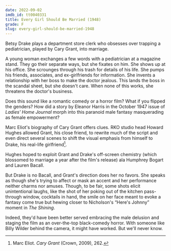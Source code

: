 ```yaml
---
date: 2022-09-02
imdb_id: tt0040331
title: Every Girl Should Be Married (1948)
grade: F
slug: every-girl-should-be-married-1948
---
```


Betsy Drake plays a department store clerk who obsesses over trapping a pediatrician, played by Cary Grant, into marriage.

<!-- end -->

A young woman exchanges a few words with a pediatrician at a magazine stand. They go their separate ways, but she fixates on him. She shows up at his office. She scrounges through his trash for details of his life. She pumps his friends, associates, and ex-girlfriends for information. She invents a relationship with her boss to make the doctor jealous. This lands the boss in the scandal sheet, but she doesn't care. When none of this works, she threatens the doctor's business.

Does this sound like a romantic comedy or a horror film? What if you flipped the genders? How did a story by Eleanor Harris in the October 1947 issue of _Ladies' Home Journal_ morph into this paranoid male fantasy masquerading as female empowerment?

Marc Eliot's biography of Cary Grant offers clues. RKO studio head Howard Hughes allowed Grant, his close friend, to rewrite much of the script and even direct several scenes to shift the visual emphasis from himself to Drake, his real-life girlfriend[^1].

Hughes hoped to exploit Grant and Drake's off-screen chemistry (which blossomed to marriage a year after the film's release) ala Humphrey Bogart and Lauren Bacall.

But Drake is no Bacall, and Grant's direction does her no favors. She speaks as though she's trying to affect or mask an accent and her performance neither charms nor amuses. Though, to be fair, some shots elicit unintentional laughs, like the shot of her poking out of the kitchen pass-through window, cocktails in hand, the smile on her face meant to evoke a fantasy come true but hewing closer to Nicholson's “Here's Johnny” moment in <span data-imdb-id="tt0081505">_The Shining_</span>.

Indeed, they'd have been better served embracing the male delusion and staging the film as an over-the-top black-comedy horror. With someone like Billy Wilder behind the camera, it might have worked. But we'll never know.

[^1]: Marc Eliot. _Cary Grant_ (Crown, 2009), 262.
